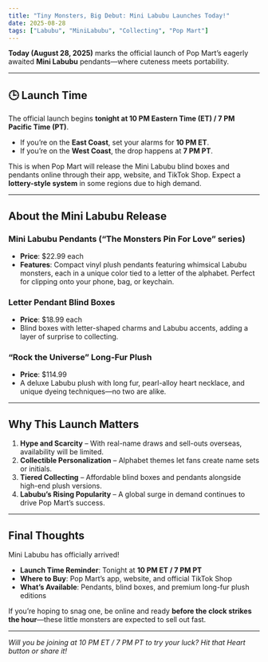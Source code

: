 ```yaml
---
title: "Tiny Monsters, Big Debut: Mini Labubu Launches Today!"
date: 2025-08-28
tags: ["Labubu", "MiniLabubu", "Collecting", "Pop Mart"]
---
```


**Today (August 28, 2025)** marks the official launch of Pop Mart’s eagerly awaited **Mini Labubu** pendants—where cuteness meets portability.

---

##  🕒 Launch Time

The official launch begins **tonight at 10 PM Eastern Time (ET) / 7 PM Pacific Time (PT)**.  
- If you’re on the **East Coast**, set your alarms for **10 PM ET**.  
- If you’re on the **West Coast**, the drop happens at **7 PM PT**.  

This is when Pop Mart will release the Mini Labubu blind boxes and pendants online through their app, website, and TikTok Shop. Expect a **lottery-style system** in some regions due to high demand.

---

##  About the Mini Labubu Release

###  Mini Labubu Pendants (“The Monsters Pin For Love” series)
- **Price**: $22.99 each  
- **Features**: Compact vinyl plush pendants featuring whimsical Labubu monsters, each in a unique color tied to a letter of the alphabet. Perfect for clipping onto your phone, bag, or keychain.  

###  Letter Pendant Blind Boxes
- **Price**: $18.99 each  
- Blind boxes with letter-shaped charms and Labubu accents, adding a layer of surprise to collecting.  

###  “Rock the Universe” Long-Fur Plush
- **Price**: $114.99  
- A deluxe Labubu plush with long fur, pearl-alloy heart necklace, and unique dyeing techniques—no two are alike.  

---

##  Why This Launch Matters

1. **Hype and Scarcity** – With real-name draws and sell-outs overseas, availability will be limited.  
2. **Collectible Personalization** – Alphabet themes let fans create name sets or initials.  
3. **Tiered Collecting** – Affordable blind boxes and pendants alongside high-end plush versions.  
4. **Labubu’s Rising Popularity** – A global surge in demand continues to drive Pop Mart’s success.  

---

##  Final Thoughts

Mini Labubu has officially arrived!  
- **Launch Time Reminder**: Tonight at **10 PM ET / 7 PM PT**  
- **Where to Buy**: Pop Mart’s app, website, and official TikTok Shop  
- **What’s Available**: Pendants, blind boxes, and premium long-fur plush editions  

If you’re hoping to snag one, be online and ready **before the clock strikes the hour**—these little monsters are expected to sell out fast.  

---

*Will you be joining at 10 PM ET / 7 PM PT to try your luck? Hit that Heart button or share it!*
